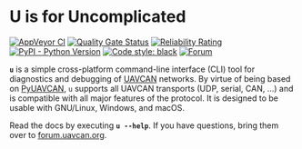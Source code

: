 # U is for Uncomplicated

[![AppVeyor CI](https://ci.appveyor.com/api/projects/status/2vv83afj3dxqibi5?svg=true)](https://ci.appveyor.com/project/Zubax/u)
[![Quality Gate Status](https://sonarcloud.io/api/project_badges/measure?project=UAVCAN_u&metric=alert_status)](https://sonarcloud.io/dashboard?id=UAVCAN_u)
[![Reliability Rating](https://sonarcloud.io/api/project_badges/measure?project=UAVCAN_u&metric=reliability_rating)](https://sonarcloud.io/dashboard?id=UAVCAN_u)
[![PyPI - Python Version](https://img.shields.io/pypi/pyversions/u.svg)](https://pypi.org/project/u/)
[![Code style: black](https://img.shields.io/badge/code%20style-black-000000.svg)](https://github.com/psf/black)
[![Forum](https://img.shields.io/discourse/users.svg?server=https%3A%2F%2Fforum.uavcan.org&color=1700b3)](https://forum.uavcan.org)

**`u`** is a simple cross-platform command-line interface (CLI) tool for diagnostics and debugging of
[UAVCAN](https://uavcan.org) networks.
By virtue of being based on [PyUAVCAN](https://github.com/UAVCAN/pyuavcan),
`u` supports all UAVCAN transports (UDP, serial, CAN, ...)
and is compatible with all major features of the protocol.
It is designed to be usable with GNU/Linux, Windows, and macOS.

Read the docs by executing **`u --help`**.
If you have questions, bring them over to [forum.uavcan.org](https://forum.uavcan.org/).
